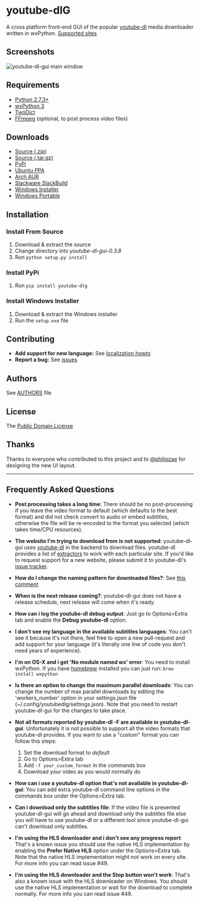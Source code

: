 # youtube-dlG
A cross platform front-end GUI of the popular [youtube-dl](http://rg3.github.io/youtube-dl/) media downloader written in wxPython. [Supported sites](https://rg3.github.io/youtube-dl/supportedsites.html)

## Screenshots
![youtube-dl-gui main window](https://i.imgur.com/tMTtgPt.png)

## Requirements
* [Python 2.7.3+](https://www.python.org/downloads)
* [wxPython 3](https://wxpython.org/download.php)
* [TwoDict](https://pypi.python.org/pypi/twodict)
* [FFmpeg](https://ffmpeg.org/download.html) (optional, to post process video files)

## Downloads
* [Source (.zip)](https://github.com/MrS0m30n3/youtube-dl-gui/archive/0.3.8.zip)
* [Source (.tar.gz)](https://github.com/MrS0m30n3/youtube-dl-gui/archive/0.3.8.tar.gz)
* [PyPi](https://pypi.python.org/pypi/youtube-dlg/0.3.8)
* [Ubuntu PPA](http://ppa.launchpad.net/nilarimogard/webupd8/ubuntu/pool/main/y/youtube-dlg/)
* [Arch AUR](https://aur.archlinux.org/packages/youtube-dl-gui-git/)
* [Slackware SlackBuild](https://slackbuilds.org/repository/14.2/network/youtube-dl-gui/)
* [Windows Installer](https://github.com/MrS0m30n3/youtube-dl-gui/releases/download/0.3.8/youtube-dl-gui-0.3.8-win-setup.zip)
* [Windows Portable](https://github.com/MrS0m30n3/youtube-dl-gui/releases/download/0.3.8/youtube-dl-gui-0.3.8-win-portable.zip)

## Installation

### Install From Source
1. Download & extract the source
2. Change directory into *youtube-dl-gui-0.3.8*
3. Run `python setup.py install`

### Install PyPi
1. Run `pip install youtube-dlg`

### Install Windows Installer
1. Download & extract the Windows installer
2. Run the `setup.exe` file

## Contributing
* **Add support for new language:** See [localization howto](docs/localiation_howto.md)
* **Report a bug:** See [issues](https://github.com/MrS0m30n3/youtube-dl-gui/issues)

## Authors
See [AUTHORS](AUTHORS) file
      
## License
The [Public Domain License](LICENSE)

## Thanks
Thanks to everyone who contributed to this project and to [@philipzae](https://github.com/philipzae) for designing the new UI layout.

---

## Frequently Asked Questions

 * **Post processing takes a long time**: There should be no post-processing if you leave the video format to default (which defaults to the best format) and did not check convert to audio or embed subtitles, otherwise the file will be re-encoded to the format you selected (which takes time/CPU resources).
 
 * **The website I'm trying to download from is not supported**: youtube-dl-gui uses [youtube-dl](https://github.com/rg3/youtube-dl) in the backend to download files. youtube-dl provides a list of [extractors](https://github.com/rg3/youtube-dl/tree/master/youtube_dl/extractor) to work with each particular site. If you'd like to request support for a new website, please submit it to youtube-dl's [issue tracker](https://github.com/rg3/youtube-dl/issues).
 
 * **How do I change the naming pattern for downloaded files?**: See [this comment](https://github.com/MrS0m30n3/youtube-dl-gui/issues/144#issuecomment-263195019)
 
 * **When is the next release coming?**: youtube-dl-gui does not have a release schedule, next release will come when it's ready.
 
 * **How can i log the youtube-dl debug output**: Just go to Options>Extra tab and enable the **Debug youtube-dl** option.
 
 * **I don't see my language in the available subtitles languages**: You can't see it because it's not there, feel free to open a new pull-request and add support for your language (it's literally one line of code you don't need years of experience).
 
 * **I'm on OS-X and i get 'No module named wx' error**: You need to install wxPython. If you have [homebrew](https://brew.sh/) installed you can just run: `brew install wxpython`
 
 * **Is there an option to change the maximum parallel downloads**: You can change the number of max parallel downloads by editing the 'workers_number' option in your settings.json file (~/.config/youtubedlg/settings.json). Note that you need to restart youtube-dl-gui for the changes to take place.
 
 * **Not all formats reported by youtube-dl -F are available in youtube-dl-gui**: Unfortunately it is not possible to support all the video formats that youtube-dl provides. If you want to use a "custom" format you can follow this steps:
   1. Set the download format to *default*
   2. Go to Options>Extra tab
   3. Add `-f your_custom_format` in the commands box
   4. Download your video as you would normally do
   
 * **How can i use a youtube-dl option that's not available in youtube-dl-gui**: You can add extra youtube-dl command line options in the commands box under the Options>Extra tab.
 
 * **Can i download only the subtitles file**: If the video file is presented youtube-dl-gui will go ahead and download only the subtitles file else you will have to use youtube-dl or a different tool since youtube-dl-gui can't download only subtitles.
 
 * **I'm using the HLS downloader and i don't see any progress report**: That's a known issue you should use the native HLS implementation by enabling the **Prefer Native HLS** option under the Options>Extra tab. Note that the native HLS implementation might not work on every site. For more info you can read issue #49.
 
 * **I'm using the HLS downloader and the Stop button won't work**: That's also a known issue with the HLS downloader on Windows. You should use the native HLS implementation or wait for the download to complete normally. For more info you can read issue #49.
